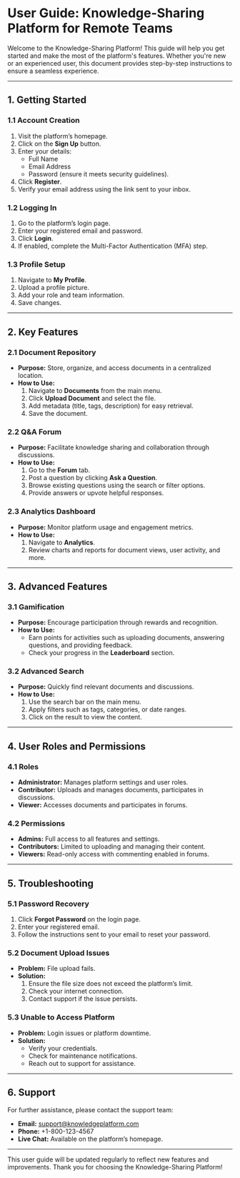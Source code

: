 # User Guide: Knowledge-Sharing Platform for Remote Teams

Welcome to the Knowledge-Sharing Platform! This guide will help you get started and make the most of the platform's features. Whether you're new or an experienced user, this document provides step-by-step instructions to ensure a seamless experience.

---

## **1. Getting Started**

### **1.1 Account Creation**
1. Visit the platform’s homepage.
2. Click on the **Sign Up** button.
3. Enter your details:
   - Full Name
   - Email Address
   - Password (ensure it meets security guidelines).
4. Click **Register**.
5. Verify your email address using the link sent to your inbox.

### **1.2 Logging In**
1. Go to the platform’s login page.
2. Enter your registered email and password.
3. Click **Login**.
4. If enabled, complete the Multi-Factor Authentication (MFA) step.

### **1.3 Profile Setup**
1. Navigate to **My Profile**.
2. Upload a profile picture.
3. Add your role and team information.
4. Save changes.

---

## **2. Key Features**

### **2.1 Document Repository**
- **Purpose:** Store, organize, and access documents in a centralized location.
- **How to Use:**
  1. Navigate to **Documents** from the main menu.
  2. Click **Upload Document** and select the file.
  3. Add metadata (title, tags, description) for easy retrieval.
  4. Save the document.

### **2.2 Q&A Forum**
- **Purpose:** Facilitate knowledge sharing and collaboration through discussions.
- **How to Use:**
  1. Go to the **Forum** tab.
  2. Post a question by clicking **Ask a Question**.
  3. Browse existing questions using the search or filter options.
  4. Provide answers or upvote helpful responses.

### **2.3 Analytics Dashboard**
- **Purpose:** Monitor platform usage and engagement metrics.
- **How to Use:**
  1. Navigate to **Analytics**.
  2. Review charts and reports for document views, user activity, and more.

---

## **3. Advanced Features**

### **3.1 Gamification**
- **Purpose:** Encourage participation through rewards and recognition.
- **How to Use:**
  - Earn points for activities such as uploading documents, answering questions, and providing feedback.
  - Check your progress in the **Leaderboard** section.

### **3.2 Advanced Search**
- **Purpose:** Quickly find relevant documents and discussions.
- **How to Use:**
  1. Use the search bar on the main menu.
  2. Apply filters such as tags, categories, or date ranges.
  3. Click on the result to view the content.

---

## **4. User Roles and Permissions**

### **4.1 Roles**
- **Administrator:** Manages platform settings and user roles.
- **Contributor:** Uploads and manages documents, participates in discussions.
- **Viewer:** Accesses documents and participates in forums.

### **4.2 Permissions**
- **Admins:** Full access to all features and settings.
- **Contributors:** Limited to uploading and managing their content.
- **Viewers:** Read-only access with commenting enabled in forums.

---

## **5. Troubleshooting**

### **5.1 Password Recovery**
1. Click **Forgot Password** on the login page.
2. Enter your registered email.
3. Follow the instructions sent to your email to reset your password.

### **5.2 Document Upload Issues**
- **Problem:** File upload fails.
- **Solution:**
  1. Ensure the file size does not exceed the platform’s limit.
  2. Check your internet connection.
  3. Contact support if the issue persists.

### **5.3 Unable to Access Platform**
- **Problem:** Login issues or platform downtime.
- **Solution:**
  - Verify your credentials.
  - Check for maintenance notifications.
  - Reach out to support for assistance.

---

## **6. Support**

For further assistance, please contact the support team:
- **Email:** support@knowledgeplatform.com
- **Phone:** +1-800-123-4567
- **Live Chat:** Available on the platform’s homepage.

---

This user guide will be updated regularly to reflect new features and improvements. Thank you for choosing the Knowledge-Sharing Platform!

